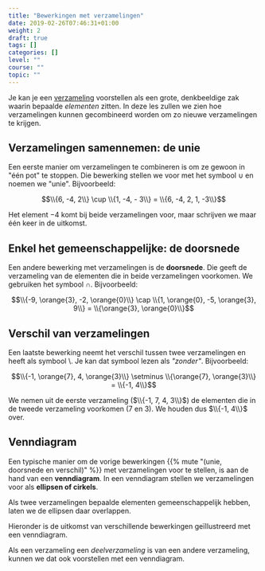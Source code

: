 ```yaml
---
title: "Bewerkingen met verzamelingen"
date: 2019-02-26T07:46:31+01:00
weight: 2
draft: true
tags: []
categories: []
level: ""
course: ""
topic: ""
---
```

Je kan je een [verzameling](../intro)
voorstellen als een grote, denkbeeldige zak waarin bepaalde *elementen* zitten. In deze les zullen we zien hoe verzamelingen kunnen gecombineerd worden om zo nieuwe verzamelingen te krijgen.

## Verzamelingen samennemen: de unie
Een eerste manier om verzamelingen te combineren is om ze gewoon in "één pot" te stoppen. Die bewerking stellen we voor met het symbool $\cup$ en noemen we "unie". Bijvoorbeeld:

$$\\{6, -4, 2\\} \cup \\{1, -4, - 3\\} = \\{6, -4, 2, 1, -3\\}$$

Het element $-4$ komt bij beide verzamelingen voor, maar schrijven we maar één keer in de uitkomst.

## Enkel het gemeenschappelijke: de doorsnede
Een andere bewerking met verzamelingen is de **doorsnede**. Die geeft de verzameling van de elementen die in beide verzamelingen voorkomen. We gebruiken het symbool $\cap$. Bijvoorbeeld:

$$\\{-9, \orange{3}, -2, \orange{0}\\} \cap \\{1, \orange{0}, -5, \orange{3}, 9\\} = \\{\orange{3}, \orange{0}\\}$$

## Verschil van verzamelingen
Een laatste bewerking neemt het verschil tussen twee verzamelingen en heeft als symbool $\setminus$. Je kan dat symbool lezen als *"zonder"*. Bijvoorbeeld:

$$\\{-1, \orange{7}, 4, \orange{3}\\} \setminus \\{\orange{7}, \orange{3}\\} = \\{-1, 4\\}$$

We nemen uit de eerste verzameling ($\\{-1, 7, 4, 3\\}$) de elementen die in de tweede verzameling voorkomen ($7$ en $3$). We houden dus $\\{-1, 4\\}$ over.


## Venndiagram
Een typische manier om de vorige bewerkingen {{% mute "(unie, doorsnede en verschil)" %}}
met verzamelingen voor te stellen, is aan de hand van een **venndiagram**. In een venndiagram stellen we verzamelingen voor als **ellipsen of cirkels**.

Als twee verzamelingen bepaalde elementen gemeenschappelijk hebben, laten we de ellipsen daar overlappen.

Hieronder is de uitkomst van verschillende bewerkingen geïllustreerd met een venndiagram.

Als een verzameling een *deelverzameling* is van een andere verzameling, kunnen we dat ook voorstellen met een venndiagram.
